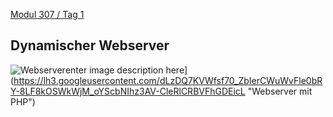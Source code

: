  [Modul 307 / Tag 1](/ilv.307/01-modul-307)

## Dynamischer Webserver
![Webserver](https://toive.ch/m307/webserver.png)enter image description here](https://lh3.googleusercontent.com/dLzDQ7KVWfsf70_ZbIerCWuWvFle0bRY-8LF8kOSWkWjM_oYScbNIhz3AV-CleRlCRBVFhGDEicL "Webserver mit PHP")


<!--stackedit_data:
eyJoaXN0b3J5IjpbNDk5NzQzOTY0LC0xOTU5Njg0MDAsNjIwMj
gwMzQxLC02MDcyODIxOTIsMTMwNTkxMzkwOF19
-->